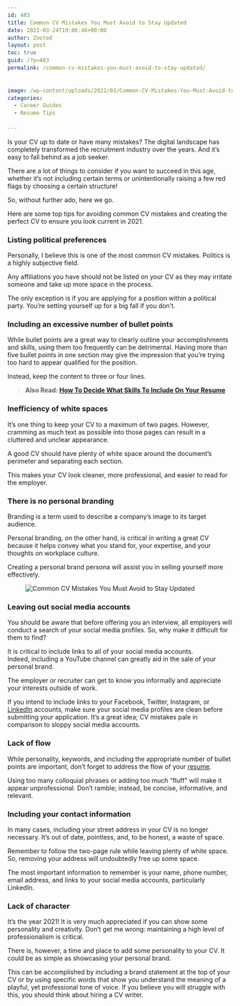 ```yaml
---
id: 483
title: Common CV Mistakes You Must Avoid to Stay Updated
date: 2021-03-24T19:06:48+00:00
author: Zooted
layout: post
toc: true
guid: /?p=483
permalink: /common-cv-mistakes-you-must-avoid-to-stay-updated/


image: /wp-content/uploads/2021/03/Common-CV-Mistakes-You-Must-Avoid-to-Stay-Updated-1.jpg
categories:
  - Career Guides
  - Resume Tips

---
```

Is your CV up to date or have many mistakes? The digital landscape has completely transformed the recruitment industry over the years. And it&#8217;s easy to fall behind as a job seeker.

There are a lot of things to consider if you want to succeed in this age, whether it&#8217;s not including certain terms or unintentionally raising a few red flags by choosing a certain structure!

So, without further ado, here we go.

Here are some top tips for avoiding common CV mistakes and creating the perfect CV to ensure you look current in 2021.

### **Listing political preferences**

Personally, I believe this is one of the most common CV mistakes. Politics is a highly subjective field.

Any affiliations you have should not be listed on your CV as they may irritate someone and take up more space in the process.

The only exception is if you are applying for a position within a political party. You&#8217;re setting yourself up for a big fall if you don&#8217;t.

### **Including an excessive number of bullet points**

While bullet points are a great way to clearly outline your accomplishments and skills, using them too frequently can be detrimental. Having more than five bullet points in one section may give the impression that you&#8217;re trying too hard to appear qualified for the position.

Instead, keep the content to three or four lines.

<blockquote class="wp-block-quote">
  <p>
    <strong>Also Read: <a href="/how-to-decide-what-skills-to-include-on-your-resume/">How To Decide What Skills To Include On Your Resume</a></strong>
  </p>
</blockquote>

### **Inefficiency of white spaces**

It&#8217;s one thing to keep your CV to a maximum of two pages. However, cramming as much text as possible into those pages can result in a cluttered and unclear appearance.

A good CV should have plenty of white space around the document&#8217;s perimeter and separating each section.

This makes your CV look cleaner, more professional, and easier to read for the employer.

### **There is no personal branding**

Branding is a term used to describe a company&#8217;s image to its target audience.

Personal branding, on the other hand, is critical in writing a great CV because it helps convey what you stand for, your expertise, and your thoughts on workplace culture.

Creating a personal brand persona will assist you in selling yourself more effectively.


<figure class="wp-block-image size-large">

<img loading="lazy" width="1024" height="682" src="/wp-content/uploads/2021/03/Common-CV-Mistakes-You-Must-Avoid-to-Stay-Updated-1024x682.jpg" alt="Common CV Mistakes You Must Avoid to Stay Updated" class="wp-image-484" srcset="/wp-content/uploads/2021/03/Common-CV-Mistakes-You-Must-Avoid-to-Stay-Updated-1024x682.jpg 1024w, /wp-content/uploads/2021/03/Common-CV-Mistakes-You-Must-Avoid-to-Stay-Updated-300x200.jpg 300w, /wp-content/uploads/2021/03/Common-CV-Mistakes-You-Must-Avoid-to-Stay-Updated-768x512.jpg 768w, /wp-content/uploads/2021/03/Common-CV-Mistakes-You-Must-Avoid-to-Stay-Updated-1536x1024.jpg 1536w, /wp-content/uploads/2021/03/Common-CV-Mistakes-You-Must-Avoid-to-Stay-Updated-2048x1365.jpg 2048w" sizes="(max-width: 1024px) 100vw, 1024px" /> </figure> 

### **Leaving out social media accounts**

You should be aware that before offering you an interview, all employers will conduct a search of your social media profiles. So, why make it difficult for them to find?

It is critical to include links to all of your social media accounts.  
Indeed, including a YouTube channel can greatly aid in the sale of your personal brand.

The employer or recruiter can get to know you informally and appreciate your interests outside of work.

If you intend to include links to your Facebook, Twitter, Instagram, or [LinkedIn](https://www.linkedin.com/) accounts, make sure your social media profiles are clean before submitting your application. It&#8217;s a great idea; CV mistakes pale in comparison to sloppy social media accounts.

### **Lack of flow**

While personality, keywords, and including the appropriate number of bullet points are important, don&#8217;t forget to address the flow of your [resume](/category/resume-tips/).

Using too many colloquial phrases or adding too much &#8220;fluff&#8221; will make it appear unprofessional. Don&#8217;t ramble; instead, be concise, informative, and relevant.

### **Including your contact information**

In many cases, including your street address in your CV is no longer necessary. It&#8217;s out of date, pointless, and, to be honest, a waste of space.

Remember to follow the two-page rule while leaving plenty of white space. So, removing your address will undoubtedly free up some space.

The most important information to remember is your name, phone number, email address, and links to your social media accounts, particularly LinkedIn.

### **Lack of character**

It&#8217;s the year 2021! It is very much appreciated if you can show some personality and creativity. Don&#8217;t get me wrong: maintaining a high level of professionalism is critical.

There is, however, a time and place to add some personality to your CV. It could be as simple as showcasing your personal brand.

This can be accomplished by including a brand statement at the top of your CV or by using specific words that show you understand the meaning of a playful, yet professional tone of voice. If you believe you will struggle with this, you should think about hiring a CV writer.

